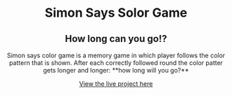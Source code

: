 <h1 align="center">
  Simon Says Solor Game
</h1>
  
<h2 align="center">
  How long can you go!?
</h2>
  
<div align="center">
  Simon says color game is a memory game in which player follows the color pattern that is shown. After each correctly followed round the color patter gets longer and longer: **how long will you go?**

[View the live project here](https://perkunaskf.github.io/msp2-games/)

</div>
